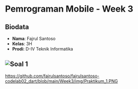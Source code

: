 # Pemrograman Mobile - Week 3

## Biodata
- **Nama**: Fajrul Santoso  
- **Kelas**: 3H  
- **Prodi**: D-IV Teknik Informatika  

![Soal 1](../img/Praktikum_1.PNG)
---
https://github.com/fajrulsantoso/fajrulsantoso-codelab02_dart/blob/main/Week3/img/Praktikum_1.PNG
